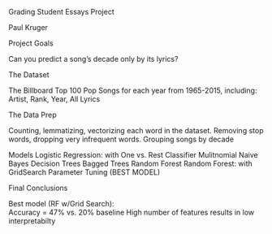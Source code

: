 Grading Student Essays Project

Paul Kruger 


Project Goals

Can you predict a song’s decade only by its lyrics?

The Dataset

The Billboard Top 100 Pop Songs for each year from 1965-2015, including:  Artist, Rank, Year, All Lyrics

The Data Prep

Counting, lemmatizing, vectorizing each word in the dataset.  Removing stop words, dropping very infrequent words.  Grouping songs by decade

Models
Logistic Regression:  with One vs. Rest Classifier
Mulitnomial Naive Bayes
Decision Trees
Bagged Trees
Random Forest
Random Forest:  with GridSearch Parameter Tuning (BEST MODEL)

Final Conclusions

Best model (RF w/Grid Search):  
Accuracy = 47% vs. 20% baseline
High number of features results in low interpretabilty






